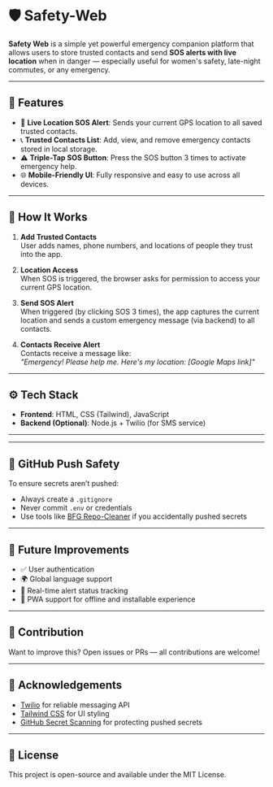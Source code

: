 # 🛡️ Safety-Web

**Safety Web** is a simple yet powerful emergency companion platform that allows users to store trusted contacts and send **SOS alerts with live location** when in danger — especially useful for women's safety, late-night commutes, or any emergency.

---

## 🚀 Features

- 📍 **Live Location SOS Alert**: Sends your current GPS location to all saved trusted contacts.
- 📞 **Trusted Contacts List**: Add, view, and remove emergency contacts stored in local storage.
- ⚠️ **Triple-Tap SOS Button**: Press the SOS button 3 times to activate emergency help.
- 🌐 **Mobile-Friendly UI**: Fully responsive and easy to use across all devices.

---

## 🧠 How It Works

1. **Add Trusted Contacts**  
   User adds names, phone numbers, and locations of people they trust into the app.

2. **Location Access**  
   When SOS is triggered, the browser asks for permission to access your current GPS location.

3. **Send SOS Alert**  
   When triggered (by clicking SOS 3 times), the app captures the current location and sends a custom emergency message (via backend) to all contacts.

4. **Contacts Receive Alert**  
   Contacts receive a message like:  
   _"Emergency! Please help me. Here's my location: [Google Maps link]"_

---

## ⚙️ Tech Stack

- **Frontend**: HTML, CSS (Tailwind), JavaScript
- **Backend (Optional)**: Node.js + Twilio (for SMS service)

---


---

## 🛑 GitHub Push Safety

To ensure secrets aren’t pushed:

- Always create a `.gitignore`
- Never commit `.env` or credentials
- Use tools like [BFG Repo-Cleaner](https://rtyley.github.io/bfg-repo-cleaner/) if you accidentally pushed secrets

---

## 📌 Future Improvements

- ✅ User authentication
- 🌍 Global language support
- 📡 Real-time alert status tracking
- 📱 PWA support for offline and installable experience

---

## 🤝 Contribution

Want to improve this? Open issues or PRs — all contributions are welcome!

---

## 🙏 Acknowledgements

- [Twilio](https://www.twilio.com/) for reliable messaging API
- [Tailwind CSS](https://tailwindcss.com/) for UI styling
- [GitHub Secret Scanning](https://docs.github.com/en/code-security) for protecting pushed secrets

---

## 📃 License

This project is open-source and available under the MIT License.



